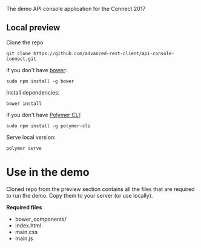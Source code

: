 The demo API console application for the Connect 2017

## Local preview

Clone the repo
```
git clone https://github.com/advanced-rest-client/api-console-connect.git
```

if you don't have [bower](https://bower.io/):
```
sudo npm install -g bower
```

Install dependencies:
```
bower install
```

if you don't have [Polymer CLI](https://www.polymer-project.org/1.0/docs/tools/polymer-cli):
```
sudo npm install -g polymer-cli
```

Serve local version:
```
polymer serve
```

# Use in the demo

Cloned repo from the preview section contains all the files that are required to run the demo.
Copy them to your server (or use locally).

**Required files**
- bower_components/
- index.html
- main.css
- main.js
